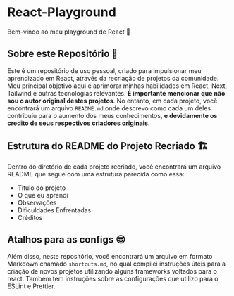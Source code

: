# React-Playground

Bem-vindo ao meu playground de React 🚀

## Sobre este Repositório 🤔
Este é um repositório de uso pessoal, criado para impulsionar meu aprendizado em React, através da recriação de projetos da comunidade. Meu principal objetivo aqui é aprimorar minhas habilidades em React, Next, Tailwind e outras tecnologias relevantes. **É importante mencionar que não sou o autor original destes projetos**. No entanto, em cada projeto, você encontrará um arquivo `README.md` onde descrevo como cada um deles contribuiu para o aumento dos meus conhecimentos, **e devidamente os credito de seus respectivos criadores originais**.

## Estrutura do README do Projeto Recriado 🏗️
Dentro do diretório de cada projeto recriado, você encontrará um arquivo README que segue com uma estrutura parecida como essa:

- Titulo do projeto
- O que eu aprendi
- Observações
- Dificuldades Enfrentadas
- Créditos

## Atalhos para as configs 😎
Além disso, neste repositório, você encontrará um arquivo em formato Markdown chamado `shortcuts.md`, no qual compilei instruções úteis para a criação de novos projetos utilizando alguns frameworks voltados para o react. Também tem instruções sobre as configurações que utilizo para o ESLint e Prettier.